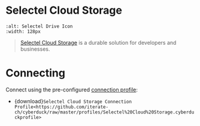 Selectel Cloud Storage
===

```{image} _images/selectel.png
:alt: Selectel Drive Icon
:width: 128px
```

> [Selectel Cloud Storage](https://selectel.ru/en/services/cloud/storage/) is a durable solution for developers and businesses.

# Connecting

Connect using the pre-configured [connection profile](../../Cyberduck/Connection.md#connection-profiles):

- {download}`Selectel Cloud Storage Connection Profile<https://github.com/iterate-ch/cyberduck/raw/master/profiles/Selectel%20Cloud%20Storage.cyberduckprofile>`